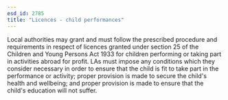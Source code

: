 ```yaml
---
esd_id: 2785
title: "Licences - child performances"
---
```


Local authorities may grant and must follow the prescribed procedure and requirements in respect of licences granted under section 25 of the Children and Young Persons Act 1933 for children performing or taking part in activities abroad for profit.  LAs must impose any conditions which they consider necessary in order to ensure that the child is fit to take part in the performance or activity; proper provision is made to secure the child's health and wellbeing; and proper provision is made to ensure that the child's education will not suffer.  

